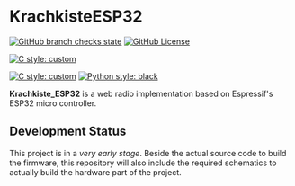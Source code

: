 # KrachkisteESP32

[![GitHub branch checks state](https://img.shields.io/github/workflow/status/Mischback/krachkiste_esp32/CI%20Default%20Branch/development?style=flat&logo=github)](https://github.com/Mischback/krachkiste_esp32/actions/workflows/ci-default.yml?query=branch%3Adevelopment)
[![GitHub License](https://img.shields.io/github/license/mischback/imp?style=flat)](https://github.com/Mischback/krachkiste_esp32/blob/development/LICENSE)

[![C style: custom](https://img.shields.io/badge/ESP--IDF-4.4-brightgreen)](https://docs.espressif.com/projects/esp-idf/en/v4.4.1/esp32/index.html)

[![C style: custom](https://img.shields.io/badge/C%20style-custom%20(clang--format)-brightgreen)](https://clang.llvm.org/docs/ClangFormat.html)
[![Python style: black](https://img.shields.io/badge/Python%20style-black-000000.svg)](https://github.com/psf/black)

**Krachkiste_ESP32** is a web radio implementation based on Espressif's ESP32
micro controller.

## Development Status

This project is in a *very early stage*. Beside the actual source code to build
the firmware, this repository will also include the required schematics to
actually build the hardware part of the project.
